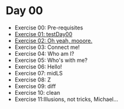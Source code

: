 # Day 00

- Exercise 00: Pre-requisites
- [Exercise 01: testDay00](https://github.com/therootsixtyfour/42/tree/main/day00/ex01 "ex1")
- [Exercise 02: Oh yeah, mooore.](https://github.com/therootsixtyfour/42/tree/main/day00/ex02 "ex2")
- Exercise 03: Connect me!
- Exercise 04: Who am I?
- Exercise 05: Who's with me?
- Exercise 06: Hello!
- Exercise 07: midLS
- Exercise 08: Z
- Exercise 09: diff
- Exercise 10: clean
- Exercise 11:Illusions, not tricks, Michael...